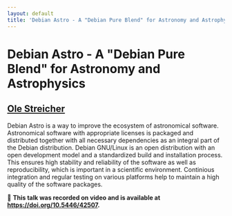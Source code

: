 ```yaml
---
layout: default
title: 'Debian Astro - A "Debian Pure Blend" for Astronomy and Astrophysics'
---
```


# Debian Astro - A "Debian Pure Blend" for Astronomy and Astrophysics

## [Ole Streicher](../../speaker/TXTNZZ/)

Debian Astro is a way to improve the ecosystem of astronomical software. Astronomical software with appropriate licenses is packaged and distributed together with all necessary dependencies as an integral part of the Debian distribution. Debian GNU/Linux is an open distribution with an open development model and a standardized build and installation process. This ensures high stability and reliability of the software as well as reproducibility, which is important in a scientific environment. Continious integration and regular testing on various platforms help to maintain a high quality of the software packages.

🎥 **This talk was recorded on video and is available at <https://doi.org/10.5446/42507>.**